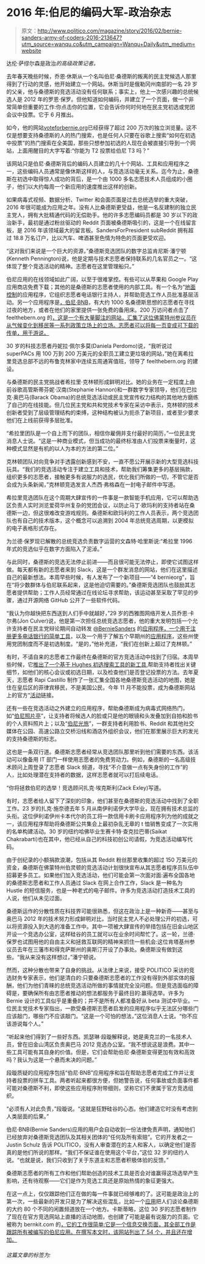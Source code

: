 # 2016 年:伯尼的编码大军-政治杂志

> 原文：<http://www.politico.com/magazine/story/2016/02/bernie-sanders-army-of-coders-2016-213647?utm_source=wanqu.co&utm_campaign=Wanqu+Daily&utm_medium=website>

<footer class="content-notes magazine-notes">

达伦·萨缪尔森是政治*的高级政策记者。*

</footer>

去年春天晚些时候，乔恩·休斯从一个名叫伯尼·桑德斯的叛离的民主党候选人那里得到了行动的灵感，他开始建立一个网站。休斯当时是俄勒冈州南部的一名 29 岁的父亲，他与桑德斯的竞选活动没有任何联系；事实上，他上一次感兴趣的总统候选人是 2012 年的罗恩·保罗。但他知道如何编码，并建立了一个页面，做一个非常简单但重要的工作:你点击你的位置，它会告诉你何时何地在民主党初选或党团会议中投票。它于 6 月推出。

如今，他的网站[voteforbernie.org](http://voteforbernie.org/)已经获得了超过 200 万次的独立浏览量。这不仅是想要支持桑德斯的人的热门搜索，也是任何人只要在谷歌上搜索“如何在初选中投票”的热门搜索在全美国，那些只想参加初选的人现在会被直接引导到一个网站，上面用醒目的大字写着:“你能为 T2 投票给伯尼 T3 吗？”

该网站只是伯尼·桑德斯背后的编码人员建立的几十个网站、工具和应用程序之一，这些编码人员通常是像休斯这样的人，与竞选活动毫无关系。迄今为止，桑德斯在初选中取得惊人成功的背后，是一个由 1000 多名志愿技术人员组成的小圈子，他们以大约每周一个新应用的速度推出这样的创新。

如果病毒式视频、数据分析、Twitter 和会面页面是过去总统选举的重大突破，2016 年很可能成为应用之年。没有人比桑德斯更受益，他是一名反建制的独立民主党人，拥有大批精通代码的无偿助手。他的许多志愿编码员都是 30 岁以下的政治新手，最初是通过粉丝驱动的 Reddit 页面被桑德斯吸引的，这是一个在线留言板，是 2016 年该领域最大的留言板。SandersForPresident subReddit 拥有超过 18.8 万名订户，比以汽车、啤酒甚至色情为特色的页面更受欢迎。

“这对我们来说是一个巨大的资源，”桑德斯竞选团队的数字总监肯尼斯·潘宁顿(Kenneth Pennington)说，他是定期与技术志愿者保持联系的几名官员之一。“这体现了整个竞选活动的精神。志愿者在这里管理船只。”

伯尼应用的在线领域如此广阔，以至于很难掌控。有些可以从苹果和 Google Play 应用商店免费下载；其他的是桑德斯的志愿者使用的内部工具。有一个名为“[地面控制](https://organize.berniesanders.com/call)的应用程序，它组织志愿者电话银行主持人，并帮助竞选工作人员批准基层活动。另一个应用程序是[，伯尼·BNB](https://www.berniebnb.com/)，有大约 1000 名桑德斯思想的志愿者在寻找过夜的地方，或者在他们的家里提供一张免费的备用床。200 万访问者点击了 feelthebern.org 的[，这是一个有大量脚注的网站，汇集了这位佛蒙特州参议员在从气候变化到移民等一系列政策立场上的立场。志愿者可以将每一页变成可下载的传单，用于游说。](http://www.feelthebern.org)

30 岁的科技志愿者丹妮拉·佩尔多莫(Daniela Perdomo)说，“我听说过 superPACs 用 100 万到 200 万美元的全职员工建立更垃圾的网站，”她在离希拉里竞选总部不远的布鲁克林家中连续五周通宵值班，领导了 feelthebern.org 的建设。

与桑德斯的民主党挑战者希拉里·克林顿形成鲜明对比。她的业务在一定程度上由前谷歌高管斯蒂芬妮·汉南(Stephanie Hannon)和一群数字专家领导，他们在巴拉克·奥巴马(Barack Obama)的总统竞选活动或民主党宣传权力结构的其他地方磨练了自己的在线技能。但几位民主党和共和党技术专家在采访中表示，克林顿的技术创新者受到了层级管理结构的束缚，这种结构被认为扼杀了新项目，或者至少要求他们在上线前获得多层批准。

“希拉里团队是一个自上而下的团队，相信你雇佣并支付最好的简历，”一位民主党消息人士说。“这是一种商业模式，但当成功的最终标准由人们投票来衡量时，这种模式显然是有机的以人为本的方法的第二位。”

克林顿团队对向竞争对手透露创新感到不安，一直不愿公开展示新的大型竞选科技玩具。“我们的竞选活动专注于建立工具和技术，帮助我们筹集更多的基层捐款，组织更多的志愿者，接触更多有说服力的选民，优化我们所做的一切，不管它是否会成为头条新闻，”克林顿竞选发言人杰西·弗格森在一封电子邮件中写道。

希拉里竞选团队在这个周期大肆宣传的一件事是一款智能手机应用，它可以帮助选区负责人实时浏览爱荷华州复杂的党团会议，以防止马丁·欧玛利的支持者站在桑德斯一边，但这很难改变游戏规则。桑德斯和欧玛利的工作人员表示，两个竞选团队也有自己的技术版本，这个概念可以追溯到 2004 年总统竞选周期，以更模拟的电子表格形式存在。

为兰德·保罗现已解散的总统竞选负责数字运营的文森特·哈里斯说:“希拉里 1996 年式的竞选似乎在数字方面陷入了泥淖。”

与此同时，桑德斯的竞选无法停止前进——而且很可能无法停止，即使它试图这样做。每天都有新的志愿者来到 Slack，这是一个群发消息的网站，他们在这里描述自己的最新想法。本周早些时候，有人发布了一个新项目——“4 bernieorg”，旨在“将少数群体与伯尼联系起来，这是他迫切需要的。”桑德斯竞选团队也鼓励其志愿者提供帮助；工作人员经常通过在线论坛寻求帮助，该运动甚至采取了罕见的步骤，通过开源网络 GitHub 公开了一些软件代码。

“我认为你越快把东西送到人们手中就越好，”29 岁的西雅图网络开发人员乔恩·卡尔弗(Jon Culver)说，他是第一次担任总统竞选志愿者，他的重大发明包括一个允许支持者在民主党辩论期间自动转发 [@BernieSanders](https://twitter.com/berniesanders?lang=en) 的[应用程序，一个用于注册更多电话银行的](http://debatewithbernie.com/)[简单工具](http://call.forbernie.com/signup/)，以及一个用于了解五个早期州的[应用程序](http://bernadvisory.org/)，这些州使用党团制度而不是初选制度。“是的，”他补充道，“我们在创新上超过了克林顿。”

有时，不请自来的志愿者工作最终在桑德斯的官方竞选活动中找到了归宿。本周早些时候，它[推出了一个基于 Hughes 初选搜索工具的新工具](https://vote.berniesanders.com/),帮助支持者找出关键细节，如他们的核心会议或初选日期，以及检查他们是否登记投票的方法。去年夏天，志愿者 Rapi Castillo 制作了一张汇集全国各地桑德斯竞选活动的地图，她是住在皇后区的菲律宾移民，不是美国公民，今年 11 月不能投票，成为桑德斯网站上的官方“[活动](http://map.berniesanders.com/)链接。

还有一些在竞选活动之外建立的应用程序，帮助桑德斯成为病毒式网络热门，如“[伯尼照片亭](http://feelthebern.org/bernie-photo-booth/)”，让支持者将候选人的脸或只是他的眼镜和头发叠加到自拍和脸书的个人资料照片上；以及“[伯尼光旅](http://bernielightbrigade.com/)”，一群支持者利用脸书、Reddit 和其他社交媒体在公园、高速公路立交桥沿线和酒店外组织会议，他们在那里展示巨大的发光的支持桑德斯的标志。

这也是一条双行道。桑德斯志愿者经常从竞选团队那里听到他们需要的东西。该活动可以像备用 IT 部门一样使用志愿者的免费劳动力。例如，桑德斯的一名高级技术顾问上周登录了志愿者 Slack 频道，寻找“不介意做一点有失身份的工作”的人，比如处理潜在支持者的数据，这样志愿者就可以打后续电话。

“你将拯救伯尼的选举！竞选顾问扎克·埃克斯利(Zack Exley)写道。

有时，志愿者给人留下了深刻的印象，他们甚至在桑德斯的竞选活动中找到了全职工作。23 岁的扎克·施奈德去年 5 月从南伊利诺伊大学毕业，现在拥有技术总监的头衔。这位伊利诺伊州卡本代尔的员工将一款信用卡刷卡应用程序列为他的成就之一，该应用程序帮助将桑德斯公共集会上最初杂乱无章的 t 恤销售变成了一次实用的名单构建活动。30 岁的纽约哈佛毕业生赛卡特·查克拉巴蒂(Saikat Chakrabarti)也在其中，他已经从自己的科技初创公司请假，为竞选活动编写代码。

由于创纪录的小额捐款浪潮，包括从其 Reddit 粉丝那里收集的超过 150 万美元的资金，桑德斯在佛蒙特州伯灵顿的竞选活动计划很快宣布从其志愿者程序员队伍中招募更多员工。如果他们加入竞选活动，他们可能会第一次面对面:遍布全国各地的桑德斯志愿者和工作人员通过 Slack 在网上合作工作，Slack 是一种名为 Hustle 的短信服务，也是一种老式的电子邮件。许多为竞选活动打造技术工具的人说，他们从未见过面。

桑德斯运作的分散性质在科技界可能很熟悉，但这在政治上是一种新奇——甚至与奥巴马 2012 年的技术努力形成鲜明对比，当时民主党人不必处理公开的初选，可以将资源投入到大选的准备工作中。其中一项被大肆宣传的举措包括在旧金山地区开设一个竞选办公室，这样硅谷的员工就可以在业余时间帮忙了。这一轮，兰德·保罗也试图用他的自由主义和拯救互联网的精神来抓住一些机会:这位肯塔基州参议员去年在三藩市和得克萨斯州的奥斯汀开设了办事处。桑德斯没有做到这些。“我从来没有这样想过，”潘宁顿说。

然而，这种分散也带来了自身的挑战。从法律上来说，接受 POLITICO 采访的竞选财务专家表示，他们是清白的:只要桑德斯志愿者的工作没有得到外部实体的报酬，他们为他们青睐的总统竞选活动所做的事情就完全没问题。但是竞选面临的障碍是，要确保所有由志愿者推动的想法都服务于最终目的:赢得选举。许多为 Bernie 设计的工具似乎是重叠的；并不是所有人都准备好从 beta 测试中毕业。一位民主党技术专家指出，一款受桑德斯志愿者启发的应用程序似乎无法区分哪些门应该敲门，哪些门不应该敲门。“这是一个可怕的想法，”这位消息人士说。“你不应该游说每个人。”

“听起来他们得到了一些好东西。凯瑟琳·段璇解释说，她是奥克兰的一名技术人员，曾在旧金山湾区负责奥巴马 2012 竞选办公室。“我不想说这是浪费。其中一些工具可能有其自身的价值。但是，它们会帮助伯尼·桑德斯变得更加有效和高效吗？我认为这是一个悬而未决的问题。”

段璇质疑的应用程序包括“伯尼·BNB”应用程序和旨在帮助志愿者完成工作并让支持者投票的拼车工具。两者听起来都很方便，但她警告说，任何事故或负面事件都可能对桑德斯不利，即使这些应用程序附带细则，坚称它们不隶属于官方竞选组织。

“必须有人对此负责，”段璇说。“这就是狂野硅谷的心态。他们建造它时没有考虑到人类层面的后果。”

伯尼·BNB(Bernie Sanders)应用的用户会自动收到一份法律免责声明，通知他们已经放弃对桑德斯竞选团队及其相关团体的“任何及所有索赔”。它的开发者之一 Justin Schulz 告诉 POLITICO，没有人审查潜在的主人和客人，以确定他们是否真的是他们所说的那样。“我们不保证谁在使用这个平台，”这位 32 岁的纽约人说。“也就是说，我们只收到了关于东道主和志愿者积极体验的反馈。”

桑德斯志愿者的所有工作和他们帮助创造的技术工具是否会对谁赢得这场选举产生影响，还有待观察——它们是作为竞选工具还是原始热情的象征更强大。

在这一点上，仅仅跟踪他们正在做的每一件事就已经够难的了。这可能是政治上的第一次，一些最新的开发只是为了解决这些混乱，比如一个[应用](http://www.bernie2016events.org/teams/slack)把人们谈论桑德斯的大约 80 个不同的闲置频道放在一个地方。卡斯蒂略，这位 30 岁的志愿者制作了现在在官方竞选网站上直播的活动地图，也创建了可能是最有说服力的页面。它被称为 bernkit.com 的[，它的工作很简单:它是一个信息交换页面，其全部工作是跟踪所有被编写的伯尼应用。在撰写本文时，该网站列出了 54 个，并且还在增加。](http://www.bernkit.com/#f=All)

<aside class="content-categories">

###### 这篇文章的标签为:

</aside>
